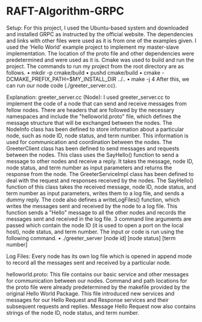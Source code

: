 # RAFT-Algorithm-GRPC


Setup:
For this project, I used the Ubuntu-based system and downloaded and installed GRPC as instructed by the official website. The dependencies and links with other files were used as it is from one of the examples given. I used the ‘Hello World’ example project to implement my master-slave implementation. The location of the proto file and other dependencies were predetermined and were used as it is. Cmake was used to build and run the project.
The commands to run my project from the root directory are as follows.
• mkdir -p cmake/build
• pushd cmake/build
• cmake -DCMAKE_PREFIX_PATH=$MY_INSTALL_DIR ../..
• make -j 4
After this, we can run our node code (./greeter_server.cc).

Explanation:
greeter_server.cc (Node): I used greeter_server.cc to implement the code of a node that can send and receive messages from fellow nodes. There are headers that are followed by the necessary namespaces and include the "helloworld.proto" file, which defines the message structure that will be exchanged between the nodes. The NodeInfo class has been defined to store information about a particular node, such as node ID, node status, and term number. This information is used for communication and coordination between the nodes. The GreeterClient class has been defined to send messages and requests between the nodes. This class uses the SayHello() function to send a message to other nodes and receive a reply. It takes the message, node ID, node status, and term number as input parameters and returns the response from the node. The GreeterServiceImpl class has been defined to deal with the request and responses received by the nodes. The SayHello() function of this class takes the received message, node ID, node status, and term number as input parameters, writes them to a log file, and sends a dummy reply. The code also defines a writeLogFiles() function, which writes the messages sent and received by the node to a log file. This function sends a "Hello" message to all the other nodes and records the messages sent and received in the log file. 3 command line arguments are passed which contain the node ID (it is used to open a port on the local host), node status, and term number. The input or code is run using the following command.
• ./greeter_server [node id] [node status] [term number]

Log Files: Every node has its own log file which is opened in append mode to record all the messages sent and received by a particular node.

helloworld.proto: This file contains our basic service and other messages for communication between our nodes. Command and path locations for the proto file were already predetermined by the makefile provided by the original Hello World Package. This file introduced new services and messages for our Hello Request and Response services and their subsequent requests and replies. Message Hello Request now also contains strings of the node ID, node status, and term number.
